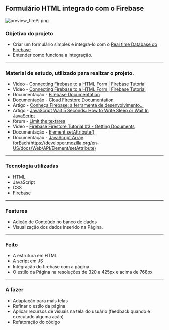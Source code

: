 ## Formulário HTML integrado com o Firebase
<img src="https://www.imagemhost.com.br/images/2022/03/27/preview_firePj.png" alt="preview_firePj.png" border="0" />



### Objetivo do projeto
- Criar um formulário simples e integrá-lo com o [Real time Database do Firebase](https://firebase.google.com/docs/reference/js/database?hl=pt&authuser=1)
- Entender como funciona a integração. 
***
### Material de estudo, utilizado para realizar o projeto.
- Video - [Connecting Firebase to a HTML Form | Firebase Tutorial](https://www.youtube.com/watch?v=RAWHXRTKTHw) 
- Video - [Connecting Firebase to a HTML Form | Firebase Tutorial](https://www.youtube.com/watch?v=RAWHXRTKTHw) 
- Documentação - [Firebase Documentation](https://firebase.google.com/docs?authuser=1&hl=pt)
- Documentação - [Cloud Firestore Documentation](https://firebase.google.com/docs/firestore/quickstart?hl=pt&authuser=1)
- Artigo - [Conheça Firebase: a ferramenta de desenvolvimento...](https://rockcontent.com/br/blog/firebase/)
- Artigo - [JavaScript Wait 5 Seconds: How to Write Sleep or Wait In JavaScript](https://www.positioniseverything.net/javascript-wait-5-seconds)
- fórum - [Limit the textarea](https://stackoverflow.com/questions/7645209/limit-the-textarea)
- Video - [Firebase Firestore Tutorial #3 - Getting Documents](https://www.youtube.com/watch?v=kmTECF0JZyQ)
- Documentação - [Element.setAttribute()]()
- Documentação - [JavaScript Array forEach(https://developer.mozilla.org/en-US/docs/Web/API/Element/setAttribute)
](https://www.w3schools.com/jsref/jsref_forEach.asp)
***
### Tecnologia utilizadas
- HTML
- JavaScript
- CSS
- [Firebase](https://firebase.google.com/)
***
### Features
- Adição de Conteúdo no banco de dados
- Visualização dos dados inserido na Página.
***
### Feito
- A estrutura em HTML
- A script em JS
- Integração do firebase com a página. 
- O estilo da Página na resoluções de 320 a 425px e acima de 768px
***
### A fazer
- Adaptação para mais telas 
- Refinar o estilo da página
- Aplicar recursos de visuais na tela do usuário (feedback quando é executado alguma ação)
- Refatoração do código
